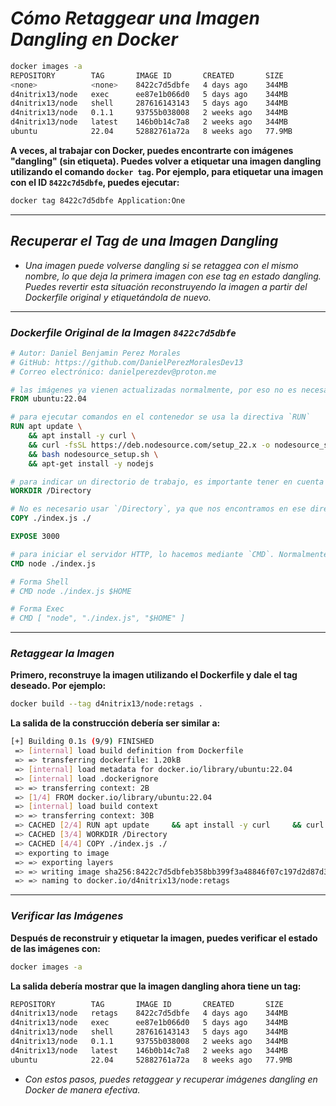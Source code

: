 <!-- Autor: Daniel Benjamin Perez Morales -->
<!-- GitHub: https://github.com/DanielPerezMoralesDev13 -->
<!-- Correo electrónico: danielperezdev@proton.me -->

# ***Cómo Retaggear una Imagen Dangling en Docker***

```bash
docker images -a
REPOSITORY        TAG       IMAGE ID       CREATED       SIZE
<none>            <none>    8422c7d5dbfe   4 days ago    344MB
d4nitrix13/node   exec      ee87e1b066d0   5 days ago    344MB
d4nitrix13/node   shell     287616143143   5 days ago    344MB
d4nitrix13/node   0.1.1     93755b038008   2 weeks ago   344MB
d4nitrix13/node   latest    146b0b14c7a8   2 weeks ago   344MB
ubuntu            22.04     52882761a72a   8 weeks ago   77.9MB
```

**A veces, al trabajar con Docker, puedes encontrarte con imágenes "dangling" (sin etiqueta). Puedes volver a etiquetar una imagen dangling utilizando el comando `docker tag`. Por ejemplo, para etiquetar una imagen con el ID `8422c7d5dbfe`, puedes ejecutar:**

```bash
docker tag 8422c7d5dbfe Application:One
```

---

## ***Recuperar el Tag de una Imagen Dangling***

- *Una imagen puede volverse dangling si se retaggea con el mismo nombre, lo que deja la primera imagen con ese tag en estado dangling. Puedes revertir esta situación reconstruyendo la imagen a partir del Dockerfile original y etiquetándola de nuevo.*

---

### ***Dockerfile Original de la Imagen `8422c7d5dbfe`***

```Dockerfile
# Autor: Daniel Benjamin Perez Morales
# GitHub: https://github.com/DanielPerezMoralesDev13
# Correo electrónico: danielperezdev@proton.me

# las imágenes ya vienen actualizadas normalmente, por eso no es necesario poner `apt upgrade`
FROM ubuntu:22.04

# para ejecutar comandos en el contenedor se usa la directiva `RUN`
RUN apt update \
    && apt install -y curl \
    && curl -fsSL https://deb.nodesource.com/setup_22.x -o nodesource_setup.sh \
    && bash nodesource_setup.sh \
    && apt-get install -y nodejs

# para indicar un directorio de trabajo, es importante tener en cuenta que después de usar este comando nos encontraremos en el directorio /Directory
WORKDIR /Directory

# No es necesario usar `/Directory`, ya que nos encontramos en ese directorio; podemos usar la ruta relativa `./` o incluso solo el punto `.`
COPY ./index.js ./

EXPOSE 3000

# para iniciar el servidor HTTP, lo hacemos mediante `CMD`. Normalmente sería bash, pero en este caso ponemos `node ./index.js`. Recuerda que ya estamos en el directorio /Directory
CMD node ./index.js

# Forma Shell
# CMD node ./index.js $HOME

# Forma Exec
# CMD [ "node", "./index.js", "$HOME" ]
```

---

### ***Retaggear la Imagen***

**Primero, reconstruye la imagen utilizando el Dockerfile y dale el tag deseado. Por ejemplo:**

```bash
docker build --tag d4nitrix13/node:retags .
```

**La salida de la construcción debería ser similar a:**

```bash
[+] Building 0.1s (9/9) FINISHED
 => [internal] load build definition from Dockerfile                                                                             0.0s
 => => transferring dockerfile: 1.20kB                                                                                           0.0s
 => [internal] load metadata for docker.io/library/ubuntu:22.04                                                                  0.0s
 => [internal] load .dockerignore                                                                                                0.0s
 => => transferring context: 2B                                                                                                  0.0s
 => [1/4] FROM docker.io/library/ubuntu:22.04                                                                                    0.0s
 => [internal] load build context                                                                                                0.0s
 => => transferring context: 30B                                                                                                 0.0s
 => CACHED [2/4] RUN apt update     && apt install -y curl     && curl -fsSL https://deb.nodesource.com/setup_22.x -o nodesourc  0.0s
 => CACHED [3/4] WORKDIR /Directory                                                                                              0.0s
 => CACHED [4/4] COPY ./index.js ./                                                                                              0.0s
 => exporting to image                                                                                                           0.0s
 => => exporting layers                                                                                                          0.0s
 => => writing image sha256:8422c7d5dbfeb358bb399f3a48846f07c197d2d87d3bf897000a89b42d1f6a88                                     0.0s
 => => naming to docker.io/d4nitrix13/node:retags                                                                                0.0s
```

---

### ***Verificar las Imágenes***

**Después de reconstruir y etiquetar la imagen, puedes verificar el estado de las imágenes con:**

```bash
docker images -a
```

**La salida debería mostrar que la imagen dangling ahora tiene un tag:**

```bash
REPOSITORY        TAG       IMAGE ID       CREATED       SIZE
d4nitrix13/node   retags    8422c7d5dbfe   4 days ago    344MB
d4nitrix13/node   exec      ee87e1b066d0   5 days ago    344MB
d4nitrix13/node   shell     287616143143   5 days ago    344MB
d4nitrix13/node   0.1.1     93755b038008   2 weeks ago   344MB
d4nitrix13/node   latest    146b0b14c7a8   2 weeks ago   344MB
ubuntu            22.04     52882761a72a   8 weeks ago   77.9MB
```

- *Con estos pasos, puedes retaggear y recuperar imágenes dangling en Docker de manera efectiva.*
